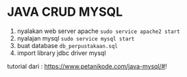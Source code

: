 # JAVA CRUD MYSQL 
1. nyalakan web server apache `sudo service apache2 start`
2. nyalajan mysql `sudo service mysql start`
3. buat database `db_perpustakaan.sql`
4. import library  jdbc  driver mysql

tutorial dari : https://www.petanikode.com/java-mysql/#!
